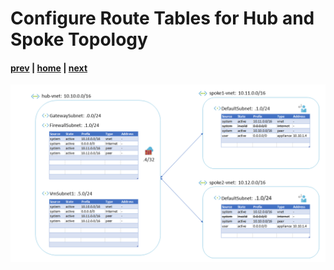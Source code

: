 # Configure Route Tables for Hub and Spoke Topology

#### [prev](./10.md) | [home](../welcome.md) | [next](./12.md)

![slide 11](/png/configure-route-tables-for-hub-and-spoke-topology/11.png)
